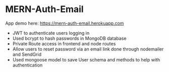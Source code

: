 # MERN-Auth-Email

App demo here: https://mern-auth-email.herokuapp.com
- JWT to authenticate users logging in
- Used bcrypt to hash passwords in MongoDB database
- Private Route access in frontend and node routes
- Allow users to reset password via an email link done through nodemailer and SendGrid
- Used mongoose model to save User schema and methods to help with authentication
